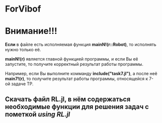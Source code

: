 # ForVibof
<h1>Внимание!!!</h1>
<b>Если</b> в файле есть исполняемая функция <b>mainN!(r::Robot)</b>, то исполнять нужно только её.

<b>mainN!(r)</b> является главной функцией программы, и если Вы её запустите, то получите корректный результат работы программы.

Например, если Вы выполните комманду <b>include("task7.jl")</b>, а после неё <b>main7!(r)</b>, то получите результат работы программы, относящейся к 7-ой задаче ТР.

## Скачать файл RL.jl, в нём содержаться необходимые функции для решения задач с пометкой <i>using RL.jl</i>

